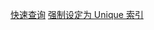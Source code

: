 [快速查询](%E5%BF%AB%E9%80%9F%E6%9F%A5%E8%AF%A2.md)
[强制设定为 Unique 索引](%E5%BC%BA%E5%88%B6%E8%AE%BE%E5%AE%9A%E4%B8%BA%20Unique%20%E7%B4%A2%E5%BC%95.md)